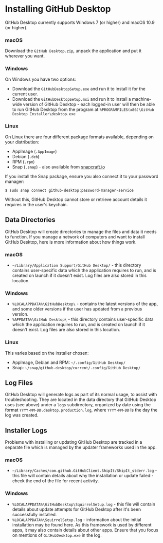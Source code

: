 # Installing GitHub Desktop

GitHub Desktop currently supports Windows 7 (or higher) and macOS 10.9 (or higher).

### macOS

Download the `GitHub Desktop.zip`, unpack the application and put it wherever you want.

### Windows

On Windows you have two options:

 - Download the `GitHubDesktopSetup.exe` and run it to install it for the current user.
 - Download the `GitHubDesktopSetup.msi` and run it to install a machine-wide version of GitHub Desktop - each logged-in user will then be able to run GitHub Desktop from the program at `%PROGRAMFILES(x86)\GitHub Desktop Installer\desktop.exe`

### Linux

On Linux there are four different package formats available, depending on your
distribution:

 - AppImage (`.AppImage`)
 - Debian (`.deb`)
 - RPM (`.rpm`)
 - Snap (`.snap`) - also available from [snapcraft.io](https://snapcraft.io/github-desktop)

If you install the Snap package, ensure you also connect it to your password
manager:

```shellsession
$ sudo snap connect github-desktop:password-manager-service
```

Without this, GitHub Desktop cannot store or retrieve account details it
requires in the user's keychain.

## Data Directories

GitHub Desktop will create directories to manage the files and data it needs to function. If you manage a network of computers and want to install GitHub Desktop, here is more information about how things work.

### macOS
 - `~/Library/Application Support/GitHub Desktop/` - this directory contains user-specific data which the application requires to run, and is created on launch if it doesn't exist. Log files are also stored in this location.

### Windows

 - `%LOCALAPPDATA%\GitHubDesktop\` - contains the latest versions of the app, and some older versions if the user has updated from a previous version.
 - `%APPDATA%\GitHub Desktop\` - this directory contains user-specific data which the application requires to run, and is created on launch if it doesn't exist. Log files are also stored in this location.

### Linux

This varies based on the installer chosen:

 - AppImage, Debian and RPM: `~/.config/GitHub Desktop/`
 - Snap: `~/snap/github-desktop/current/.config/GitHub Desktop/`

## Log Files

GitHub Desktop will generate logs as part of its normal usage, to assist with troubleshooting. They are located in the data directory that GitHub Desktop uses (see above) under a `logs` subdirectory, organized by date using the format `YYYY-MM-DD.desktop.production.log`, where `YYYY-MM-DD` is the day the log was created.

## Installer Logs

Problems with installing or updating GitHub Desktop are tracked in a separate file which is managed by the updater frameworks used in the app.

### macOS

 - `~/Library/Caches/com.github.GitHubClient.ShipIt/ShipIt_stderr.log` - this file will contain details about why the installation or update failed - check the end of the file for recent activity.

### Windows

 - `%LOCALAPPDATA%\GitHubDesktop\SquirrelSetup.log` - this file will contain details about update attempts for GitHub Desktop after it's been successfully installed.
 - `%LOCALAPPDATA%\SquirrelSetup.log` - information about the initial installation may be found here. As this framework is used by different apps, it may also contain details about other apps. Ensure that you focus on mentions of `GitHubDesktop.exe` in the log.

